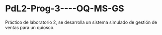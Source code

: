 # PdL2-Prog-3----OQ-MS-GS
Práctico de laboratorio 2, se desarrolla un sistema simulado de gestión de ventas para un quiosco.
